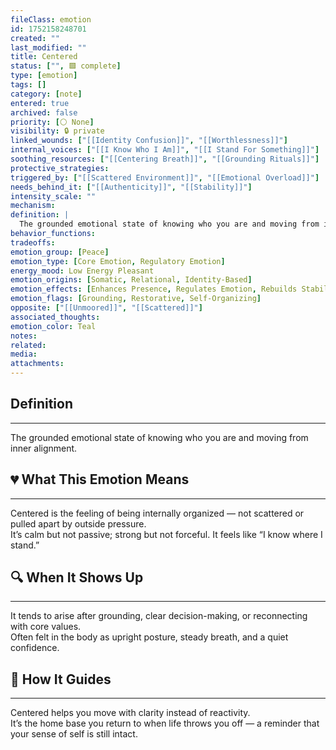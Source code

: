 ```yaml
---
fileClass: emotion
id: 1752158248701
created: ""
last_modified: ""
title: Centered
status: ["", 🟩 complete]
type: [emotion]
tags: []
category: [note]
entered: true
archived: false
priority: [⚪ None]
visibility: 🔒 private
linked_wounds: ["[[Identity Confusion]]", "[[Worthlessness]]"]
internal_voices: ["[[I Know Who I Am]]", "[[I Stand For Something]]"]
soothing_resources: ["[[Centering Breath]]", "[[Grounding Rituals]]"]
protective_strategies: 
triggered_by: ["[[Scattered Environment]]", "[[Emotional Overload]]"]
needs_behind_it: ["[[Authenticity]]", "[[Stability]]"]
intensity_scale: ""
mechanism: 
definition: |
  The grounded emotional state of knowing who you are and moving from inner alignment.
behavior_functions: 
tradeoffs: 
emotion_group: [Peace]
emotion_type: [Core Emotion, Regulatory Emotion]
energy_mood: Low Energy Pleasant
emotion_origins: [Somatic, Relational, Identity-Based]
emotion_effects: [Enhances Presence, Regulates Emotion, Rebuilds Stability, Supports Decision-Making]
emotion_flags: [Grounding, Restorative, Self-Organizing]
opposite: ["[[Unmoored]]", "[[Scattered]]"]
associated_thoughts: 
emotion_color: Teal
notes: 
related: 
media: 
attachments: 
---
```


## Definition
---
The grounded emotional state of knowing who you are and moving from inner alignment.

## 💔 What This Emotion Means
---
Centered is the feeling of being internally organized — not scattered or pulled apart by outside pressure.  
It’s calm but not passive; strong but not forceful. It feels like “I know where I stand.”

## 🔍 When It Shows Up
---
It tends to arise after grounding, clear decision-making, or reconnecting with core values.  
Often felt in the body as upright posture, steady breath, and a quiet confidence.

## 🧭 How It Guides
---
Centered helps you move with clarity instead of reactivity.  
It’s the home base you return to when life throws you off — a reminder that your sense of self is still intact.
